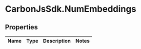 # CarbonJsSdk.NumEmbeddings

## Properties

Name | Type | Description | Notes
------------ | ------------- | ------------- | -------------


